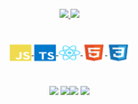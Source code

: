  
<p align="center">
  <a href="https://github.com/gustavodocarmokamitani">
  <img height="160em" src="https://github-readme-stats.vercel.app/api?username=gustavodocarmokamitani&show_icons=true&theme=dark&include_all_commits=true&count_private=true"/>
  <img height="160em" src="https://github-readme-stats.vercel.app/api/top-langs/?username=gustavodocarmokamitani&layout=compact&langs_count=7&theme=dark"/>
</p>
  
 </br>
<p align="center">
    <img align="center" alt="Kamit-Js" height="30" width="40" src="https://raw.githubusercontent.com/devicons/devicon/master/icons/javascript/javascript-plain.svg">
  <img align="center" alt="Kamit-Ts" height="30" width="40" src="https://raw.githubusercontent.com/devicons/devicon/master/icons/typescript/typescript-plain.svg">
  <img align="center" alt="Kamit-React" height="30" width="40" src="https://raw.githubusercontent.com/devicons/devicon/master/icons/react/react-original.svg">
  <img align="center" alt="Kamit-HTML" height="30" width="40" src="https://raw.githubusercontent.com/devicons/devicon/master/icons/html5/html5-original.svg">
  <img align="center" alt="Kamit-CSS" height="30" width="40" src="https://raw.githubusercontent.com/devicons/devicon/master/icons/css3/css3-original.svg">       
  </p>
  
  <br/>
  
<p align="center">
    <a href="https://mywhats.net/gustavokamitani" target="_blank"><img src="https://img.shields.io/badge/WhatsApp-25D366?style=for-the-badge&logo=whatsapp&logoColor=white" target="_blank"></a> 
  <a href="https://instagram.com/gustavocarmok" target="_blank"><img src="https://img.shields.io/badge/-Instagram-%23E4405F?style=for-the-badge&logo=instagram&logoColor=white" target="_blank"></a 	 
  <a href = "mailto:gustavodocarmokamitani@gmail.com"><img src="https://img.shields.io/badge/-Gmail-%23333?style=for-the-badge&logo=gmail&logoColor=white" target="_blank"></a>
  <a href="https://www.linkedin.com/in/gustavo-kamitani" target="_blank"><img src="https://img.shields.io/badge/-LinkedIn-%230077B5?style=for-the-badge&logo=linkedin&logoColor=white" target="_blank"></a>    
</p>
  
<p align="center">
 <a href="https://www.linkedin.com/in/gustavo-kamitani" target="_blank"></a>           
</p>
